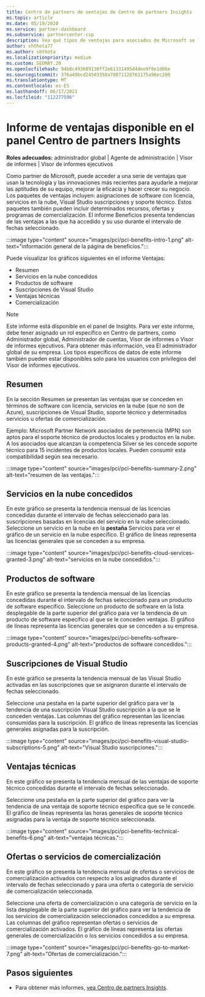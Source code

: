 ```yaml
---
title: Centro de partners de ventajas de Centro de partners Insights
ms.topic: article
ms.date: 05/19/2020
ms.service: partner-dashboard
ms.subservice: partnercenter-csp
description: Vea qué tipos de ventajas para asociados de Microsoft se le han concedido para ayudar a hacer crecer su negocio, mejorar la eficacia y mejorar las aptitudes de su equipo.
author: shthota77
ms.author: shthota
ms.localizationpriority: medium
ms.custom: SEOMAY.20
ms.openlocfilehash: 94b8c493689130ff2e61331495d4dee9f0e1d06e
ms.sourcegitcommit: 376a49bcd245d3358a78871128761175a96ec200
ms.translationtype: MT
ms.contentlocale: es-ES
ms.lasthandoff: 06/17/2021
ms.locfileid: "112277596"
---
```

# <a name="benefits-report-available-from-the-partner-center-insights-dashboard"></a>Informe de ventajas disponible en el panel Centro de partners Insights

**Roles adecuados:** administrador global | Agente de administración | Visor de informes | Visor de informes ejecutivos

Como partner de Microsoft, puede acceder a una serie de ventajas que usan la tecnología y las innovaciones más recientes para ayudarle a mejorar las aptitudes de su equipo, mejorar la eficacia y hacer crecer su negocio. Los paquetes de ventajas incluyen: asignaciones de software con licencia, servicios en la nube, Visual Studio suscripciones y soporte técnico. Estos paquetes también pueden incluir determinados recursos, ofertas y programas de comercialización. El informe Beneficios presenta tendencias de las ventajas a las que ha accedido y su uso durante el intervalo de fechas seleccionado.

:::image type="content" source="images/pci/pci-benefits-intro-1.png" alt-text="información general de la página de beneficios.":::

Puede visualizar los gráficos siguientes en el informe Ventajas:

- Resumen
- Servicios en la nube concedidos
- Productos de software
- Suscripciones de Visual Studio
- Ventajas técnicas
- Comercialización

 > [!NOTE]
 > Este informe está disponible en el panel de Insights. Para ver este informe, debe tener asignado un rol específico en Centro de partners, como Administrador global, Administrador de cuentas, Visor de informes o Visor de informes ejecutivos. Para obtener más información, vea El administrador global de su empresa. Los tipos específicos de datos de este informe también pueden estar disponibles solo para los usuarios con privilegios del Visor de informes ejecutivos.

## <a name="summary"></a>Resumen

En la sección Resumen se presentan las ventajas que se conceden en términos de software con licencia, servicios en la nube (que no son de Azure), suscripciones de Visual Studio, soporte técnico y determinados servicios u ofertas de comercialización.

Ejemplo: Microsoft Partner Network asociados de pertenencia (MPN) son aptos para el soporte técnico de productos locales y productos en la nube. A los asociados que alcanzan la competencia Silver se les concede soporte técnico para 15 incidentes de productos locales. Pueden consumir esta compatibilidad según sea necesario. 

:::image type="content" source="images/pci/pci-benefits-summary-2.png" alt-text="resumen de las ventajas.":::

## <a name="cloud-services-granted"></a>Servicios en la nube concedidos

En este gráfico se presenta la tendencia mensual de las licencias concedidas durante el intervalo de fechas seleccionado para las suscripciones basadas en licencias del servicio en la nube seleccionado.
Seleccione un servicio en la nube en la **pestaña** Servicios para ver el gráfico de un servicio en la nube específico. El gráfico de líneas representa las licencias generales que se conceden a su empresa.

:::image type="content" source="images/pci/pci-benefits-cloud-services-granted-3.png" alt-text="servicios en la nube concedidos.":::

## <a name="software-products"></a>Productos de software

En este gráfico se presenta la tendencia mensual de las licencias concedidas durante el intervalo de fechas seleccionado para un producto de software específico. Seleccione un producto de software en la lista desplegable de la parte superior del gráfico para ver la tendencia de un producto de software específico al que se le conceden ventajas. El gráfico de líneas representa las licencias generales que se conceden a su empresa.

:::image type="content" source="images/pci/pci-benefits-software-products-granted-4.png" alt-text="productos de software concedidos.":::

## <a name="visual-studio-subscriptions"></a>Suscripciones de Visual Studio

En este gráfico se presenta la tendencia mensual de las Visual Studio activadas en las suscripciones que se asignaron durante el intervalo de fechas seleccionado.

Seleccione una pestaña en la parte superior del gráfico para ver la tendencia de una suscripción Visual Studio suscripción a la que se le conceden ventajas. Las columnas del gráfico representan las licencias consumidas para la suscripción. El gráfico de líneas representa las licencias generales asignadas para la suscripción.

:::image type="content" source="images/pci/pci-benefits-visual-studio-subscriptions-5.png" alt-text="Visual Studio suscripciones.":::

## <a name="technical-benefits"></a>Ventajas técnicas

En este gráfico se presenta la tendencia mensual de las ventajas de soporte técnico concedidas durante el intervalo de fechas seleccionado.

Seleccione una pestaña en la parte superior del gráfico para ver la tendencia de una ventaja de soporte técnico específica que se le concede. El gráfico de líneas representa las horas generales de soporte técnico asignadas para la ventaja de soporte técnico seleccionada.

:::image type="content" source="images/pci/pci-benefits-technical-benefits-6.png" alt-text="ventajas técnicas.":::

## <a name="go-to-market-offers-or-services"></a>Ofertas o servicios de comercialización

En este gráfico se presenta la tendencia mensual de ofertas o servicios de comercialización activados con respecto a los asignados durante el intervalo de fechas seleccionado y para una oferta o categoría de servicio de comercialización seleccionada.

Seleccione una oferta de comercialización o una categoría de servicio en la lista desplegable de la parte superior del gráfico para ver la tendencia de los servicios de comercialización seleccionados concedidos a su empresa. Las columnas del gráfico representan ofertas o servicios de comercialización activados. El gráfico de líneas representa las ofertas generales de comercialización o los servicios concedidos a su empresa.

:::image type="content" source="images/pci/pci-benefits-go-to-market-7.png" alt-text="Ofertas de comercialización.":::

## <a name="next-steps"></a>Pasos siguientes

- Para obtener más informes, [vea Centro de partners Insights](partner-center-insights.md).
